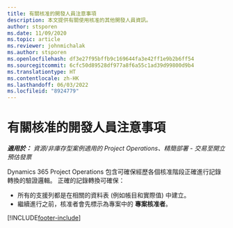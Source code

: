 ```yaml
---
title: 有關核准的開發人員注意事項
description: 本文提供有關使用核准的其他開發人員資訊。
author: stsporen
ms.date: 11/09/2020
ms.topic: article
ms.reviewer: johnmichalak
ms.author: stsporen
ms.openlocfilehash: df3e27f95bffb9c169644fa3e42ff1e9b2b6ff54
ms.sourcegitcommit: 6cfc50d89528df977a8f6a55c1ad39d99800d9b4
ms.translationtype: HT
ms.contentlocale: zh-HK
ms.lasthandoff: 06/03/2022
ms.locfileid: "8924779"
---
```

# <a name="developer-notes-for-approvals"></a>有關核准的開發人員注意事項

_**適用於：** 資源/非庫存型案例適用的 Project Operations、精簡部署 - 交易至開立預估發票_

Dynamics 365 Project Operations 包含可確保經歷各個核准階段正確進行記錄轉換的驗證邏輯。 正確的記錄轉換可確保： 

  - 所有的支援列都是在相關的資料表 (例如帳目和實際值) 中建立。
  - 繼續進行之前，核准者會先標示為專案中的 **專案核准者**。


[!INCLUDE[footer-include](../includes/footer-banner.md)]